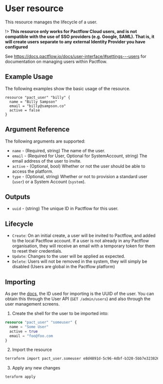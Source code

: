 # User resource

This resource manages the lifecycle of a user.

!> **This resource only works for Pactflow Cloud users, and is not compatible with the use of SSO providers (e.g. Google, SAML). That is, it will create users separate to any external Identity Provider you have configured**

See https://docs.pactflow.io/docs/user-interface/#settings---users for documentation on managing users within Pactflow.

## Example Usage
The following examples show the basic usage of the resource.

```hcl
resource "pact_user" "billy" {
  name = "Billy Sampson"
  email = "billy@sampson.co"
  active = false
}
```

## Argument Reference

The following arguments are supported:

* `name` - (Required, string) The name of the user.
* `email` - (Required for User, Optional for SystemAccount, string) The email address of the user to invite.
* `active` - (Optional, bool) Whether or not the user should be able to access the platform.
* `type` - (Optional, string) Whether or not to provision a standard user (`user`) or a System Account (`system`).

## Outputs

* `uuid` - (string) The unique ID in Pactflow for this user.

## Lifecycle

* `Create`: On an initial create, a user will be invited to Pactflow, and added to the local Pactflow account. If a user is not already in any Pactflow organisation, they will receive an email with a temporary token for them to reset their credentials.
* `Update`: Changes to the user will be applied as expected.
* `Delete`: Users will not be removed in the system, they will simply be disabled (Users are global in the Pactflow platform)

## Importing

As per the [docs](https://www.terraform.io/docs/import/usage.html), the ID used for importing is the UUID of the user. You can obtain this through the User API (`GET /admin/users`) and also through the user management screens.

1. Create the shell for the user to be imported into:

```tf
resource "pact_user" "someuser" {
  name = "Some User"
  active = true
  email = "foo@foo.com
}
```

2. Import the resource
```sh
terraform import pact_user.someuser e8d4891d-5c96-4dbf-b320-5bb7e3238269
```

3. Apply any new changes
```sh
teraform apply
```